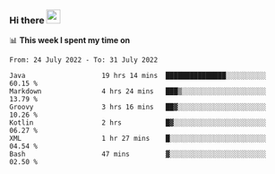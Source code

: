### Hi there <a href="https://www.gautamkrishnar.com/"><img src="https://media.giphy.com/media/hvRJCLFzcasrR4ia7z/giphy.gif" width="25px"></a>

📊 **This week I spent my time on**

<!--START_SECTION:waka-->

```text
From: 24 July 2022 - To: 31 July 2022

Java                   19 hrs 14 mins  ███████████████░░░░░░░░░░   60.15 %
Markdown               4 hrs 24 mins   ███▒░░░░░░░░░░░░░░░░░░░░░   13.79 %
Groovy                 3 hrs 16 mins   ██▓░░░░░░░░░░░░░░░░░░░░░░   10.26 %
Kotlin                 2 hrs           █▓░░░░░░░░░░░░░░░░░░░░░░░   06.27 %
XML                    1 hr 27 mins    █░░░░░░░░░░░░░░░░░░░░░░░░   04.54 %
Bash                   47 mins         ▓░░░░░░░░░░░░░░░░░░░░░░░░   02.50 %
```

<!--END_SECTION:waka-->
